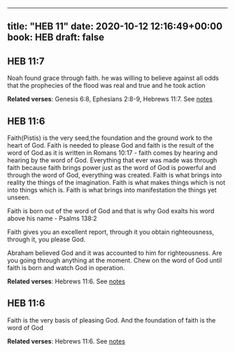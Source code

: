 
---
title: "HEB 11"
date: 2020-10-12 12:16:49+00:00
book: HEB
draft: false
---

## HEB 11:7

Noah found grace through faith. he was willing to believe against all odds that the prophecies of the flood was real and true and he took action

**Related verses**: Genesis 6:8, Ephesians 2:8-9, Hebrews 11:7. See [notes](https://my.bible.com/notes/3538725977520333707)


## HEB 11:6

Faith(Pistis) is the very seed,the foundation and the ground work to the heart of God. Faith is needed to please God and faith is the result of the word of God.as it is written in Romans 10:17 - faith comes by hearing and hearing by the word of God. 
Everything that ever was made was through faith because faith brings power just as the word of God is powerful and through the word of God, everything was created. 
Faith is what brings into reality the things of the imagination. Faith is what makes things which is not into things which is. Faith is what brings into manifestation the things yet unseen.

Faith is born out of the word of God and that is why God exalts his word above his name - Psalms 138:2

Faith gives you an excellent report, through it you obtain righteousness, through it, you please God.

Abraham believed God and it was accounted to him for righteousness. Are you going through anything at the moment. Chew on the word of God until faith is born and watch God in operation.

**Related verses**: Hebrews 11:6. See [notes](https://my.bible.com/notes/2475313253036318941)


## HEB 11:6

Faith is the very basis of pleasing God. And the foundation of faith is the word of God

**Related verses**: Hebrews 11:6. See [notes](https://my.bible.com/notes/2474586356606297009)

